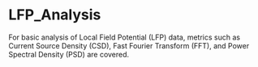 # LFP_Analysis
For basic analysis of Local Field Potential (LFP) data, metrics such as Current Source Density (CSD), Fast Fourier Transform (FFT), and Power Spectral Density (PSD) are covered.
